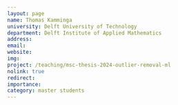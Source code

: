```yaml
---
layout: page
name: Thomas Kamminga
university: Delft University of Technology
department: Delft Institute of Applied Mathematics
address:
email:
website:
img:
project: /teaching/msc-thesis-2024-outlier-removal-ml
nolink: true
redirect:
importance:
category: master students
---
```

